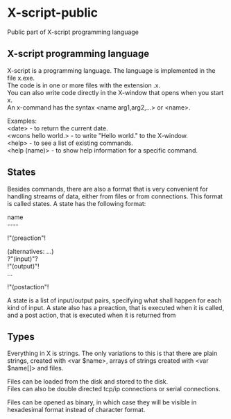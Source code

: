 # X-script-public
Public part of X-script programming language
## X-script programming language
X-script is a programming language. The language is implemented in the file x.exe.  
The code is in one or more files with the extension .x.  
You can also write code directly in the X-window that opens when you start x.  
An x-command has the syntax <name arg1,arg2,...> or \<name>. 

Examples:  
\<date> - to return the current date.  
\<wcons hello world.> - to write "Hello world." to the X-window.  
\<help> - to see a list of existing commands.  
\<help (name)> -  to show help information for a specific command.

## States
Besides commands, there are also a format that is very convenient for handling streams of data, either from files or from connections. This format is called states. A state has the following format:

name  
\----

!"(preaction"!

(alternatives: ...)  
?"(input)"?  
!"(output)"!  
...

!"(postaction"!

A state is a list of input/output pairs, specifying what shall happen for each kind of input.
A state also has a preaction, that is executed when it is called, and a post action, that is executed when it is returned from


## Types
Everything in X is strings. The only variations to this is that there are plain strings,
created with <var $name>, arrays of strings created with <var $name[]> and
files.

Files can be loaded from the disk and stored to the disk.  
Files can also be double directed tcp/ip connections or serial connections.

Files can be opened as binary, in which case they will be visible in hexadesimal format instead of character format. 
